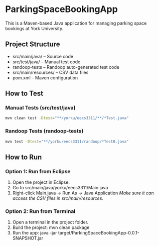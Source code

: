 # ParkingSpaceBookingApp
This is a Maven-based Java application for managing parking space bookings at York University.

## Project Structure
- src/main/java/       – Source code
- src/test/java/       – Manual test code
- randoop-tests        – Randoop auto-generated test code
- src/main/resources/  – CSV data files
- pom.xml              – Maven configuration

## How to Test
### Manual Tests (src/test/java)
```bash
mvn clean test -Dtest="**/yorku/eecs3311/**/*Test.java"
```

### Randoop Tests (randoop-tests)
```bash
mvn test -Dtest="**/yorku/eecs3311/randoop/*Test0.java"
```

## How to Run
### Option 1: Run from Eclipse
1. Open the project in Eclipse.
2. Go to src/main/java/yorku/eecs3311/Main.java
3. Right-click Main.java → Run As → Java Application
*Make sure it can access the CSV files in src/main/resources.*

### Option 2: Run from Terminal
1. Open a terminal in the project folder.
2. Build the project: mvn clean package
3. Run the app: java -jar target/ParkingSpaceBookingApp-0.0.1-SNAPSHOT.jar
